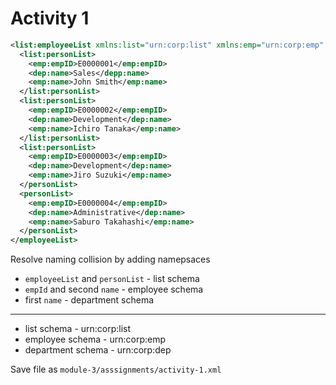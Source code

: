 # Activity 1

```xml
<list:employeeList xmlns:list="urn:corp:list" xmlns:emp="urn:corp:emp" xmlns:dep="urn:corp:dep" >
  <list:personList>
    <emp:empID>E0000001</emp:empID>
    <dep:name>Sales</depp:name>
    <emp:name>John Smith</emp:name>
  </list:personList>
  <list:personList>
    <emp:empID>E0000002</emp:empID>
    <dep:name>Development</dep:name>
    <emp:name>Ichiro Tanaka</emp:name>
  </list:personList>
  <list:personList>
    <emp:empID>E0000003</emp:empID>
    <dep:name>Development</dep:name>
    <emp:name>Jiro Suzuki</emp:name>
  </personList>
  <personList>
    <emp:empID>E0000004</emp:empID>
    <dep:name>Administrative</dep:name>
    <emp:name>Saburo Takahashi</emp:name>
  </personList>
</employeeList>
```

Resolve naming collision by adding namepsaces

- `employeeList` and `personList` - list schema
- `empId` and second `name` - employee schema
- first `name` - department schema

---

- list schema - urn:corp:list
- employee schema - urn:corp:emp
- department schema - urn:corp:dep

Save file as `module-3/asssignments/activity-1.xml`
